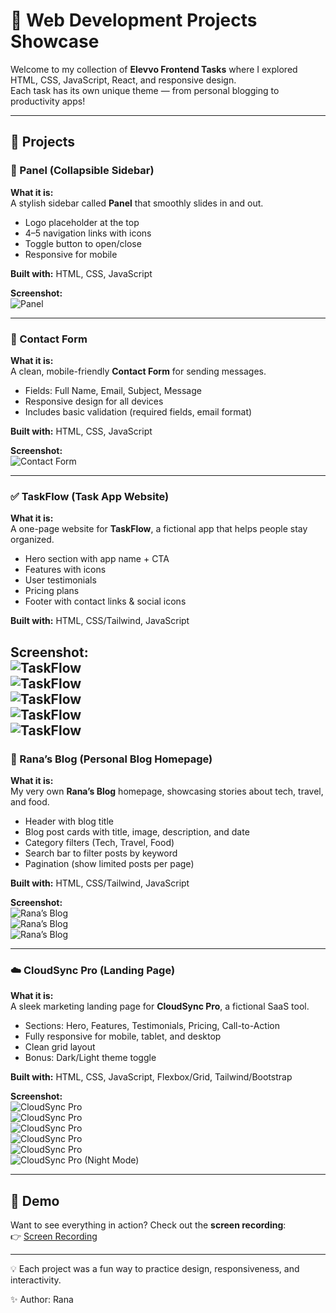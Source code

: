 # 🌟 Web Development Projects Showcase  

Welcome to my collection of **Elevvo Frontend Tasks** where I explored HTML, CSS, JavaScript, React, and responsive design.  
Each task has its own unique theme — from personal blogging to productivity apps!  

---

## 📂 Projects  

### **📂 Panel (Collapsible Sidebar)**  
**What it is:**  
A stylish sidebar called **Panel** that smoothly slides in and out.  
- Logo placeholder at the top  
- 4–5 navigation links with icons  
- Toggle button to open/close  
- Responsive for mobile  

**Built with:** HTML, CSS, JavaScript  

**Screenshot:**  
![Panel](./Screenshots/panel.png)  

---

### **📧 Contact Form**  
**What it is:**  
A clean, mobile-friendly **Contact Form** for sending messages.  
- Fields: Full Name, Email, Subject, Message  
- Responsive design for all devices  
- Includes basic validation (required fields, email format)  

**Built with:** HTML, CSS, JavaScript  

**Screenshot:**  
![Contact Form](./screenshots/CF1.png)  

---

### **✅ TaskFlow (Task App Website)**  
**What it is:**  
A one-page website for **TaskFlow**, a fictional app that helps people stay organized.  
- Hero section with app name + CTA  
- Features with icons  
- User testimonials  
- Pricing plans  
- Footer with contact links & social icons  

**Built with:** HTML, CSS/Tailwind, JavaScript  

**Screenshot:**  
![TaskFlow](./screenshots/taskflow1.png)  
![TaskFlow](./screenshots/taskflow2.png)  
![TaskFlow](./screenshots/taskflow3.png)  
![TaskFlow](./screenshots/taskflow4.png)  
![TaskFlow](./screenshots/taskflow5.png)  
---

### **📝 Rana’s Blog (Personal Blog Homepage)**  
**What it is:**  
My very own **Rana’s Blog** homepage, showcasing stories about tech, travel, and food.  
- Header with blog title  
- Blog post cards with title, image, description, and date  
- Category filters (Tech, Travel, Food)  
- Search bar to filter posts by keyword  
- Pagination (show limited posts per page)  

**Built with:**  HTML, CSS/Tailwind, JavaScript  

**Screenshot:**  
![Rana’s Blog](./screenshots/blog1.png)  
![Rana’s Blog](./screenshots/blogf2.png)  
![Rana’s Blog](./screenshots/blog3.png)  


---

### **☁️ CloudSync Pro (Landing Page)**  
**What it is:**  
A sleek marketing landing page for **CloudSync Pro**, a fictional SaaS tool.  
- Sections: Hero, Features, Testimonials, Pricing, Call-to-Action  
- Fully responsive for mobile, tablet, and desktop  
- Clean grid layout  
- Bonus: Dark/Light theme toggle  

**Built with:** HTML, CSS, JavaScript, Flexbox/Grid, Tailwind/Bootstrap  

**Screenshot:**  
![CloudSync Pro](./screenshots/CS1.png)  
![CloudSync Pro](./screenshots/CS2.png)  
![CloudSync Pro](./screenshots/CS3.png)  
![CloudSync Pro](./screenshots/CS4.png)  
![CloudSync Pro](./screenshots/CS5.png)  
![CloudSync Pro (Night Mode)](./Screenshots/CSNM.png)  

---

## 🎥 Demo  

Want to see everything in action? Check out the **screen recording**:  
👉 [Screen Recording](./screenshots/0826.mp4)  

---

💡 Each project was a fun way to practice design, responsiveness, and interactivity.

✨ Author: Rana

